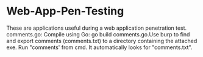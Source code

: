 # Web-App-Pen-Testing
These are applications useful during a web application penetration test.<br>
comments.go: Compile using Go: go build comments.go.Use burp to find and export comments (comments.txt) to a directory containing the attached exe. Run "comments' from cmd. It automatically looks for "comments.txt".
